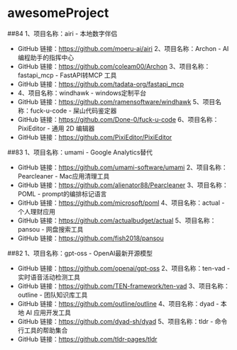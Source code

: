 # awesomeProject

##84
1、项目名称：airi - 本地数字伴侣
- GitHub 链接：https://github.com/moeru-ai/airi
2、项目名称：Archon - AI 编程助手的指挥中心
- GitHub 链接：https://github.com/coleam00/Archon
3、项目名称：fastapi_mcp - FastAPI转MCP 工具
- GitHub 链接：https://github.com/tadata-org/fastapi_mcp
- 4、项目名称：windhawk - windows定制平台
- GitHub 链接：https://github.com/ramensoftware/windhawk
5、项目名称：fuck-u-code - 屎山代码鉴定器
- GitHub 链接：https://github.com/Done-0/fuck-u-code
6、项目名称：PixiEditor - 通用 2D 编辑器
- GitHub 链接：https://github.com/PixiEditor/PixiEditor

##83
1、项目名称：umami - Google Analytics替代
- GitHub 链接：https://github.com/umami-software/umami
2、项目名称：Pearcleaner - Mac应用清理工具
- GitHub 链接：https://github.com/alienator88/Pearcleaner
3、项目名称：POML - prompt的编排标记语言
- GitHub 链接：https://github.com/microsoft/poml
4、项目名称：actual - 个人理财应用
- GitHub 链接：https://github.com/actualbudget/actual
5、项目名称：pansou - 网盘搜索工具
- GitHub 链接：https://github.com/fish2018/pansou

##82
1、项目名称：gpt-oss - OpenAI最新开源模型
- GitHub 链接：https://github.com/openai/gpt-oss
2、项目名称：ten-vad - 实时语音活动检测工具
- GitHub 链接：https://github.com/TEN-framework/ten-vad
3、项目名称：outline - 团队知识库工具
- GitHub 链接：https://github.com/outline/outline
4、项目名称：dyad - 本地 AI 应用开发工具
- GitHub 链接：https://github.com/dyad-sh/dyad
5、项目名称：tldr - 命令行工具的帮助集合
- GitHub 链接：https://github.com/tldr-pages/tldr